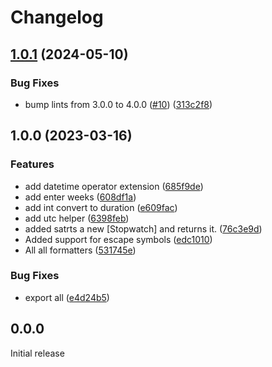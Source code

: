 # Changelog

## [1.0.1](https://github.com/odroe/now/compare/now-v1.0.0...now-v1.0.1) (2024-05-10)


### Bug Fixes

* bump lints from 3.0.0 to 4.0.0 ([#10](https://github.com/odroe/now/issues/10)) ([313c2f8](https://github.com/odroe/now/commit/313c2f8fe3f7e390cbbd61f69a1f363bf1774b53))

## 1.0.0 (2023-03-16)


### Features

* add datetime operator extension ([685f9de](https://github.com/odroe/now/commit/685f9de4f71afaa9b218479acf0cf3ea9a5fc6ae))
* add enter weeks ([608df1a](https://github.com/odroe/now/commit/608df1ab73878ca2628f4c3d82fa415a2facd85f))
* add int convert to duration ([e609fac](https://github.com/odroe/now/commit/e609fac2079b28be1b3673c97bd27a5d1fa7fc24))
* add utc helper ([6398feb](https://github.com/odroe/now/commit/6398feb6088bc683baaa7767ac11febf21502933))
* added satrts a new [Stopwatch] and returns it. ([76c3e9d](https://github.com/odroe/now/commit/76c3e9d2983c551d064ea26f617744c4f43948a9))
* Added support for escape symbols ([edc1010](https://github.com/odroe/now/commit/edc101066b8bad123a06316238501c11b5712d34))
* All all formatters ([531745e](https://github.com/odroe/now/commit/531745e24dda78903ff63a98eefbec40ed52cc32))


### Bug Fixes

* export all ([e4d24b5](https://github.com/odroe/now/commit/e4d24b5ba163639c29cbabea19c31c386a856d48))

## 0.0.0

Initial release
